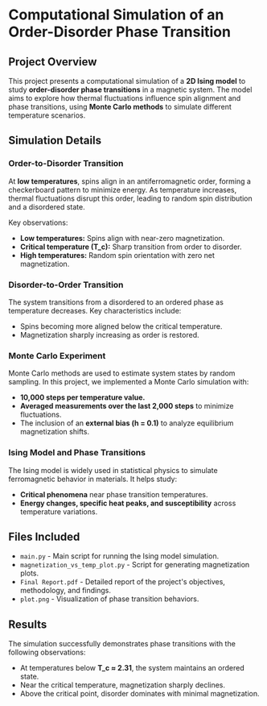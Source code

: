 # Computational Simulation of an Order-Disorder Phase Transition

## Project Overview
This project presents a computational simulation of a **2D Ising model** to study **order-disorder phase transitions** in a magnetic system. The model aims to explore how thermal fluctuations influence spin alignment and phase transitions, using **Monte Carlo methods** to simulate different temperature scenarios.

## Simulation Details

### Order-to-Disorder Transition
At **low temperatures**, spins align in an antiferromagnetic order, forming a checkerboard pattern to minimize energy. As temperature increases, thermal fluctuations disrupt this order, leading to random spin distribution and a disordered state.

Key observations:
- **Low temperatures:** Spins align with near-zero magnetization.
- **Critical temperature (T_c):** Sharp transition from order to disorder.
- **High temperatures:** Random spin orientation with zero net magnetization.

### Disorder-to-Order Transition
The system transitions from a disordered to an ordered phase as temperature decreases. Key characteristics include:
- Spins becoming more aligned below the critical temperature.
- Magnetization sharply increasing as order is restored.

### Monte Carlo Experiment
Monte Carlo methods are used to estimate system states by random sampling. In this project, we implemented a Monte Carlo simulation with:
- **10,000 steps per temperature value.**
- **Averaged measurements over the last 2,000 steps** to minimize fluctuations.
- The inclusion of an **external bias (h = 0.1)** to analyze equilibrium magnetization shifts.

### Ising Model and Phase Transitions
The Ising model is widely used in statistical physics to simulate ferromagnetic behavior in materials. It helps study:
- **Critical phenomena** near phase transition temperatures.
- **Energy changes, specific heat peaks, and susceptibility** across temperature variations.

## Files Included
- `main.py` - Main script for running the Ising model simulation.
- `magnetization_vs_temp_plot.py` - Script for generating magnetization plots.
- `Final Report.pdf` - Detailed report of the project's objectives, methodology, and findings.
- `plot.png` - Visualization of phase transition behaviors.

## Results
The simulation successfully demonstrates phase transitions with the following observations:
- At temperatures below **T_c ≈ 2.31**, the system maintains an ordered state.
- Near the critical temperature, magnetization sharply declines.
- Above the critical point, disorder dominates with minimal magnetization.
